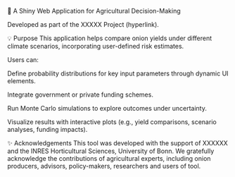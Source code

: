 
🌱 A Shiny Web Application for Agricultural Decision-Making

Developed as part of the XXXXX Project (hyperlink).

💡 Purpose
This application helps compare onion yields under different climate scenarios, incorporating user-defined risk estimates.

Users can:

Define probability distributions for key input parameters through dynamic UI elements.

Integrate government or private funding schemes.

Run Monte Carlo simulations to explore outcomes under uncertainty.

Visualize results with interactive plots (e.g., yield comparisons, scenario analyses, funding impacts).

✨ Acknowledgements
This tool was developed with the support of XXXXXX and the INRES Horticultural Sciences, University of Bonn. 
We gratefully acknowledge the contributions of agricultural experts, including onion producers, advisors, policy-makers, researchers and users of tool.
